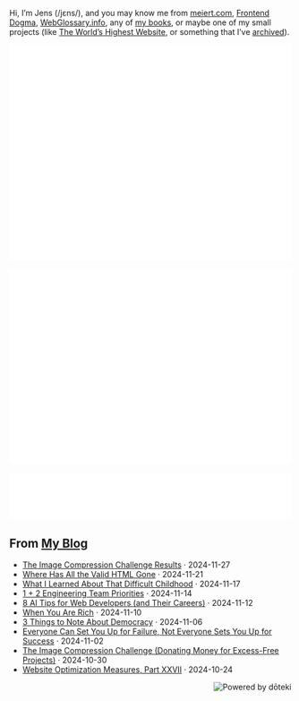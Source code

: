 Hi, I’m Jens (/jɛns/), and you may know me from [meiert.com](https://meiert.com/en/), [Frontend Dogma](https://frontenddogma.com/), [WebGlossary.info](https://webglossary.info/), any of [my books](https://www.goodreads.com/author/list/13623828.Jens_Oliver_Meiert), or maybe one of my small projects (like [The World’s Highest Website](https://worlds-highest-website.com/), or something that I’ve [archived](https://mirrors.meiert.org/)).

<!-- Metrics -->

[![Jens’s stats as per Metrics.](github-metrics.svg)](https://github.com/lowlighter/metrics)

[![Jens’s calendar.](github-metrics.plugin.isocalendar.fullyear.svg)](https://github.com/lowlighter/metrics/blob/master/source/plugins/isocalendar/README.md)

[![Jens’s facts.](github-metrics.plugin.habits.facts.svg)](https://github.com/lowlighter/metrics/blob/master/source/plugins/habits/README.md)

<!-- dōteki -->

<!-- blog start -->
## From [My Blog](https://meiert.com/en/)

- [The Image Compression Challenge Results](https://meiert.com/en/blog/the-image-compression-challenge-results/) · 2024-11-27
- [Where Has All the Valid HTML Gone](https://meiert.com/en/blog/where-has-all-the-valid-html-gone/) · 2024-11-21
- [What I Learned About That Difficult Childhood](https://meiert.com/en/blog/that-difficult-childhood/) · 2024-11-17
- [1 + 2 Engineering Team Priorities](https://meiert.com/en/blog/engineering-team-priorities/) · 2024-11-14
- [8 AI Tips for Web Developers (and Their Careers)](https://meiert.com/en/blog/ai-tips-for-web-developers/) · 2024-11-12
- [When You Are Rich](https://meiert.com/en/blog/when-you-are-rich/) · 2024-11-10
- [3 Things to Note About Democracy](https://meiert.com/en/blog/democracy/) · 2024-11-06
- [Everyone Can Set You Up for Failure, Not Everyone Sets You Up for Success](https://meiert.com/en/blog/set-up-for-success/) · 2024-11-02
- [The Image Compression Challenge (Donating Money for Excess-Free Projects)](https://meiert.com/en/blog/the-image-compression-challenge/) · 2024-10-30
- [Website Optimization Measures, Part XXVII](https://meiert.com/en/blog/optimization-measures-27/) · 2024-10-24
<!-- blog end -->

<a href="https://doteki.org"><img src="https://img.shields.io/badge/powered_by-d%C5%8Dteki-0?style=flat-square&labelColor=202b2d&color=5E936C" align="right" alt="Powered by dōteki"></a>